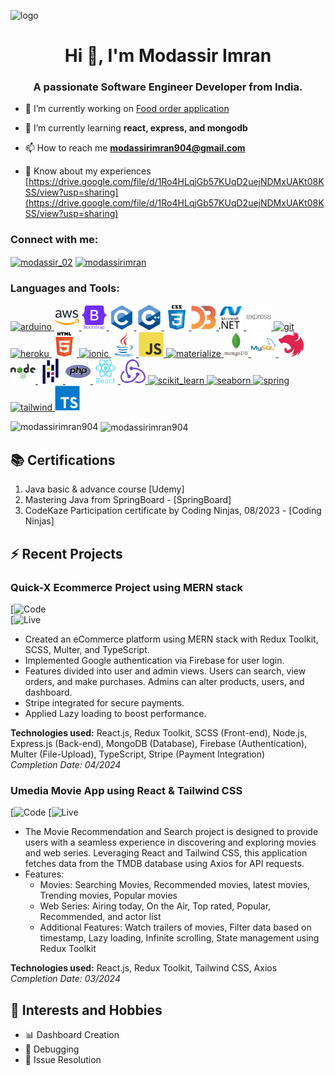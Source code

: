 ![logo](https://github.com/modassirimran904/Modassir-Imran/blob/main/modassir-imran.png)
<h1 align="center">Hi 👋, I'm Modassir Imran</h1>
<h3 align="center">A passionate Software Engineer Developer from India.</h3>

- 🔭 I’m currently working on [Food order application](https://github.com/modassirimran904/Food-Order-System)

- 🌱 I’m currently learning **react, express, and mongodb**

- 📫 How to reach me **modassirimran904@gmail.com**

- 📄 Know about my experiences [https://drive.google.com/file/d/1Ro4HLqjGb57KUqD2uejNDMxUAKt08KSS/view?usp=sharing](https://drive.google.com/file/d/1Ro4HLqjGb57KUqD2uejNDMxUAKt08KSS/view?usp=sharing)

<h3 align="left">Connect with me:</h3>
<p align="left">
<a href="https://twitter.com/modassir_02" target="blank"><img align="center" src="https://raw.githubusercontent.com/rahuldkjain/github-profile-readme-generator/master/src/images/icons/Social/twitter.svg" alt="modassir_02" height="30" width="40" /></a>
<a href="https://linkedin.com/in/modassir-imran" target="blank"><img align="center" src="https://raw.githubusercontent.com/rahuldkjain/github-profile-readme-generator/master/src/images/icons/Social/linked-in-alt.svg" alt="modassirimran" height="30" width="40" /></a>
</p>

<h3 align="left">Languages and Tools:</h3>
<p align="left"> <a href="https://www.arduino.cc/" target="_blank" rel="noreferrer"> <img src="https://cdn.worldvectorlogo.com/logos/arduino-1.svg" alt="arduino" width="40" height="40"/> </a> <a href="https://aws.amazon.com" target="_blank" rel="noreferrer"> <img src="https://raw.githubusercontent.com/devicons/devicon/master/icons/amazonwebservices/amazonwebservices-original-wordmark.svg" alt="aws" width="40" height="40"/> </a> <a href="https://getbootstrap.com" target="_blank" rel="noreferrer"> <img src="https://raw.githubusercontent.com/devicons/devicon/master/icons/bootstrap/bootstrap-plain-wordmark.svg" alt="bootstrap" width="40" height="40"/> </a> <a href="https://www.cprogramming.com/" target="_blank" rel="noreferrer"> <img src="https://raw.githubusercontent.com/devicons/devicon/master/icons/c/c-original.svg" alt="c" width="40" height="40"/> </a> <a href="https://www.w3schools.com/cpp/" target="_blank" rel="noreferrer"> <img src="https://raw.githubusercontent.com/devicons/devicon/master/icons/cplusplus/cplusplus-original.svg" alt="cplusplus" width="40" height="40"/> </a> <a href="https://www.w3schools.com/css/" target="_blank" rel="noreferrer"> <img src="https://raw.githubusercontent.com/devicons/devicon/master/icons/css3/css3-original-wordmark.svg" alt="css3" width="40" height="40"/> </a> <a href="https://d3js.org/" target="_blank" rel="noreferrer"> <img src="https://raw.githubusercontent.com/devicons/devicon/master/icons/d3js/d3js-original.svg" alt="d3js" width="40" height="40"/> </a> <a href="https://dotnet.microsoft.com/" target="_blank" rel="noreferrer"> <img src="https://raw.githubusercontent.com/devicons/devicon/master/icons/dot-net/dot-net-original-wordmark.svg" alt="dotnet" width="40" height="40"/> </a> <a href="https://expressjs.com" target="_blank" rel="noreferrer"> <img src="https://raw.githubusercontent.com/devicons/devicon/master/icons/express/express-original-wordmark.svg" alt="express" width="40" height="40"/> </a> <a href="https://git-scm.com/" target="_blank" rel="noreferrer"> <img src="https://www.vectorlogo.zone/logos/git-scm/git-scm-icon.svg" alt="git" width="40" height="40"/> </a> <a href="https://heroku.com" target="_blank" rel="noreferrer"> <img src="https://www.vectorlogo.zone/logos/heroku/heroku-icon.svg" alt="heroku" width="40" height="40"/> </a> <a href="https://www.w3.org/html/" target="_blank" rel="noreferrer"> <img src="https://raw.githubusercontent.com/devicons/devicon/master/icons/html5/html5-original-wordmark.svg" alt="html5" width="40" height="40"/> </a> <a href="https://ionicframework.com" target="_blank" rel="noreferrer"> <img src="https://upload.wikimedia.org/wikipedia/commons/d/d1/Ionic_Logo.svg" alt="ionic" width="40" height="40"/> </a> <a href="https://www.java.com" target="_blank" rel="noreferrer"> <img src="https://raw.githubusercontent.com/devicons/devicon/master/icons/java/java-original.svg" alt="java" width="40" height="40"/> </a> <a href="https://developer.mozilla.org/en-US/docs/Web/JavaScript" target="_blank" rel="noreferrer"> <img src="https://raw.githubusercontent.com/devicons/devicon/master/icons/javascript/javascript-original.svg" alt="javascript" width="40" height="40"/> </a> <a href="https://materializecss.com/" target="_blank" rel="noreferrer"> <img src="https://raw.githubusercontent.com/prplx/svg-logos/5585531d45d294869c4eaab4d7cf2e9c167710a9/svg/materialize.svg" alt="materialize" width="40" height="40"/> </a> <a href="https://www.mongodb.com/" target="_blank" rel="noreferrer"> <img src="https://raw.githubusercontent.com/devicons/devicon/master/icons/mongodb/mongodb-original-wordmark.svg" alt="mongodb" width="40" height="40"/> </a> <a href="https://www.mysql.com/" target="_blank" rel="noreferrer"> <img src="https://raw.githubusercontent.com/devicons/devicon/master/icons/mysql/mysql-original-wordmark.svg" alt="mysql" width="40" height="40"/> </a> <a href="https://nestjs.com/" target="_blank" rel="noreferrer"> <img src="https://raw.githubusercontent.com/devicons/devicon/master/icons/nestjs/nestjs-plain.svg" alt="nestjs" width="40" height="40"/> </a> <a href="https://nodejs.org" target="_blank" rel="noreferrer"> <img src="https://raw.githubusercontent.com/devicons/devicon/master/icons/nodejs/nodejs-original-wordmark.svg" alt="nodejs" width="40" height="40"/> </a> <a href="https://pandas.pydata.org/" target="_blank" rel="noreferrer"> <img src="https://raw.githubusercontent.com/devicons/devicon/2ae2a900d2f041da66e950e4d48052658d850630/icons/pandas/pandas-original.svg" alt="pandas" width="40" height="40"/> </a> <a href="https://www.php.net" target="_blank" rel="noreferrer"> <img src="https://raw.githubusercontent.com/devicons/devicon/master/icons/php/php-original.svg" alt="php" width="40" height="40"/> </a> <a href="https://reactjs.org/" target="_blank" rel="noreferrer"> <img src="https://raw.githubusercontent.com/devicons/devicon/master/icons/react/react-original-wordmark.svg" alt="react" width="40" height="40"/> </a> <a href="https://redux.js.org" target="_blank" rel="noreferrer"> <img src="https://raw.githubusercontent.com/devicons/devicon/master/icons/redux/redux-original.svg" alt="redux" width="40" height="40"/> </a> <a href="https://scikit-learn.org/" target="_blank" rel="noreferrer"> <img src="https://upload.wikimedia.org/wikipedia/commons/0/05/Scikit_learn_logo_small.svg" alt="scikit_learn" width="40" height="40"/> </a> <a href="https://seaborn.pydata.org/" target="_blank" rel="noreferrer"> <img src="https://seaborn.pydata.org/_images/logo-mark-lightbg.svg" alt="seaborn" width="40" height="40"/> </a> <a href="https://spring.io/" target="_blank" rel="noreferrer"> <img src="https://www.vectorlogo.zone/logos/springio/springio-icon.svg" alt="spring" width="40" height="40"/> </a> <a href="https://tailwindcss.com/" target="_blank" rel="noreferrer"> <img src="https://www.vectorlogo.zone/logos/tailwindcss/tailwindcss-icon.svg" alt="tailwind" width="40" height="40"/> </a> <a href="https://www.typescriptlang.org/" target="_blank" rel="noreferrer"> <img src="https://raw.githubusercontent.com/devicons/devicon/master/icons/typescript/typescript-original.svg" alt="typescript" width="40" height="40"/> </a> </p>

<p><img align="left" src="https://github-readme-stats.vercel.app/api/top-langs?username=modassirimran904&show_icons=true&locale=en&layout=compact" alt="modassirimran904" /></p>

<p>&nbsp;<img align="center" src="https://github-readme-stats.vercel.app/api?username=modassirimran904&show_icons=true&locale=en" alt="modassirimran904" /></p>

## 📚 Certifications
1. Java basic & advance course [Udemy]
2. Mastering Java from SpringBoard - [SpringBoard]
3. CodeKaze Participation certificate by Coding Ninjas, 08/2023 - [Coding Ninjas]

## ⚡ Recent Projects
### Quick-X Ecommerce Project using MERN stack
[![Code](https://github.com/Modassir-Imran/E-commerce-Web-App)  
[![Live](https://guileless-banoffee-cfbe3a.netlify.app/)  

- Created an eCommerce platform using MERN stack with Redux Toolkit, SCSS, Multer, and TypeScript.
- Implemented Google authentication via Firebase for user login.
- Features divided into user and admin views. Users can search, view orders, and make purchases. Admins can alter products, users, and dashboard.
- Stripe integrated for secure payments.
- Applied Lazy loading to boost performance.

**Technologies used:** React.js, Redux Toolkit, SCSS (Front-end), Node.js, Express.js (Back-end), MongoDB (Database), Firebase (Authentication), Multer (File-Upload), TypeScript, Stripe (Payment Integration)  
*Completion Date: 04/2024*

### Umedia Movie App using React & Tailwind CSS
[![Code](https://github.com/Modassir-Imran/Movie-Recommended-App) 
[![Live]()  

- The Movie Recommendation and Search project is designed to provide users with a seamless experience in discovering and exploring movies and web series. Leveraging React and Tailwind CSS, this application fetches data from the TMDB database using Axios for API requests.
- Features:
  - Movies: Searching Movies, Recommended movies, latest movies, Trending movies, Popular movies
  - Web Series: Airing today, On the Air, Top rated, Popular, Recommended, and actor list
  - Additional Features: Watch trailers of movies, Filter data based on timestamp, Lazy loading, Infinite scrolling, State management using Redux Toolkit

**Technologies used:** React.js, Redux Toolkit, Tailwind CSS, Axios  
*Completion Date: 03/2024*

## 🎨 Interests and Hobbies
- 📊 Dashboard Creation
- 🐛 Debugging
- 🔧 Issue Resolution
